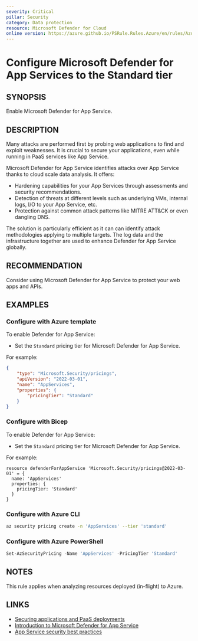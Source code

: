 ```yaml
---
severity: Critical
pillar: Security
category: Data protection
resource: Microsoft Defender for Cloud
online version: https://azure.github.io/PSRule.Rules.Azure/en/rules/Azure.Defender.AppServices/
---
```


# Configure Microsoft Defender for App Services to the Standard tier

## SYNOPSIS

Enable Microsoft Defender for App Service.

## DESCRIPTION

Many attacks are performed first by probing web applications to find and exploit weaknesses.
It is crucial to secure your applications, even while running in PaaS services like App Service.

Microsoft Defender for App Service identifies attacks over App Service thanks to cloud scale data analysis.
It offers:

- Hardening capabilities for your App Services through assessments and security recommendations.
- Detection of threats at different levels such as underlying VMs, internal logs, I/O to your App Service, etc.
- Protection against common attack patterns like MITRE ATT&CK or even dangling DNS.

The solution is particularly efficient as it can can identify attack methodologies applying to multiple targets.
The log data and the infrastructure together are used to enhance Defender for App Service globally.

## RECOMMENDATION

Consider using Microsoft Defender for App Service to protect your web apps and APIs.

## EXAMPLES

### Configure with Azure template

To enable Defender for App Service:

- Set the `Standard` pricing tier for Microsoft Defender for App Service.

For example:

```json
{
    "type": "Microsoft.Security/pricings",
    "apiVersion": "2022-03-01",
    "name": "AppServices",
    "properties": {
        "pricingTier": "Standard"
    }
}
```

### Configure with Bicep

To enable Defender for App Service:

- Set the `Standard` pricing tier for Microsoft Defender for App Service.

For example:

```bicep
resource defenderForAppService 'Microsoft.Security/pricings@2022-03-01' = {
  name: 'AppServices'
  properties: {
    pricingTier: 'Standard'
  }
}
```

### Configure with Azure CLI

```bash
az security pricing create -n 'AppServices' --tier 'standard'
```

### Configure with Azure PowerShell

```powershell
Set-AzSecurityPricing -Name 'AppServices' -PricingTier 'Standard'
```

## NOTES

This rule applies when analyzing resources deployed (in-flight) to Azure.

## LINKS

- [Securing applications and PaaS deployments](https://learn.microsoft.com/azure/security/fundamentals/paas-deployments)
- [Introduction to Microsoft Defender for App Service](https://learn.microsoft.com/azure/defender-for-cloud/defender-for-app-service-introduction)
- [App Service security best practices](https://learn.microsoft.com/azure/security/fundamentals/paas-applications-using-app-services)

